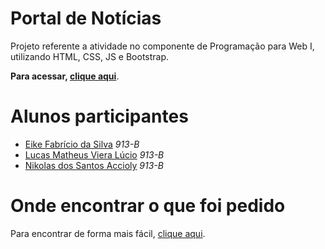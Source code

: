 # Portal de Notícias

Projeto referente a atividade no componente de Programação para Web I, utilizando HTML, CSS, JS e Bootstrap.

<b>Para acessar, [clique aqui](https://eikefab.github.io/portal-de-noticias)</b>.

# Alunos participantes

* [Eike Fabrício da Silva](https://github.com/eikefab) <i>913-B</i>
* [Lucas Matheus Viera Lúcio](https://github.com/Casterrr) <i>913-B</i>
* [Nikolas dos Santos Accioly](https://github.com/nikeito) <i>913-B</i>

# Onde encontrar o que foi pedido

Para encontrar de forma mais fácil, [clique aqui](https://github.com/eikefab/portal-de-noticias/wiki).


